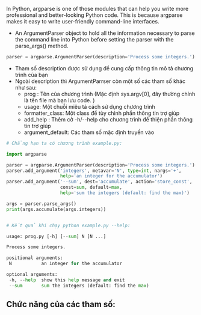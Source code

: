 In Python, argparse is one of those modules that can help you write more professional and better-looking Python code. This is because argparse makes it easy to write user-friendly command-line interfaces.
- An ArgumentParser object to hold all the information necessary to parse the command line into Python before setting the parser with the parse_args() method.

```python
parser = argparse.ArgumentParser(description='Process some integers.')
```
- Tham số description được sử dụng để cung cấp thông tin mô tả chương trình của bạn
- Ngoài description thì ArgumentParrser còn một số các tham số khác như sau:
  - prog : Tên của chương trình (Mặc định sys.argv[0], đây thường chính là tên file mà bạn lưu code. )
  - usage: Một chuỗi miêu tả cách sử dụng chương trình
  - formatter_class: Một class để tùy chỉnh phần thông tin trợ giúp
  - add_help : Thêm cờ -h/--help cho chương trình để thiện phần thông tin trợ giúp
  - argument_default: Các tham số mặc định truyền vào

```python
# Chẳng hạn ta có chương trình example.py:

import argparse

parser = argparse.ArgumentParser(description='Process some integers.')
parser.add_argument('integers', metavar='N', type=int, nargs='+',
                    help='an integer for the accumulator')
parser.add_argument('--sum', dest='accumulate', action='store_const',
                    const=sum, default=max,
                    help='sum the integers (default: find the max)')

args = parser.parse_args()
print(args.accumulate(args.integers))


# Kết quả khi chạy python example.py --help:

usage: prog.py [-h] [--sum] N [N ...]

Process some integers.

positional arguments:
 N           an integer for the accumulator

optional arguments:
 -h, --help  show this help message and exit
 --sum       sum the integers (default: find the max)

```

Chức năng của các tham số:
- 


















